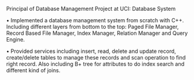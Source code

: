 Principal of Database Management Project at UCI: Database System                                            

•   Implemented a database management system from scratch with C++. Including different layers from bottom to the top: Paged File Manager, Record Based File Manager, Index Manager, Relation Manager and Query Engine. 

•   Provided services including insert, read, delete and update record, create/delete tables to manage these records and scan operation to find right record. Also including B+ tree for attributes to do index search and different kind of joins.

